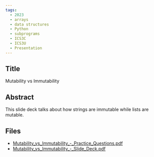 ```yaml
---
tags:
  - 2023
  - arrays
  - data structures
  - Python
  - subprograms
  - ICS3C
  - ICS3U
  - Presentation
---
```

    
## Title

Mutability vs Immutability

## Abstract

This slide deck talks about how strings are immutable while lists are mutable.

## Files

- [Mutability_vs_Immutability_-_Practice_Questions.pdf](resources/2023/David_Debono/Mutability_vs_Immutability_-_Practice_Questions.pdf)
- [Mutability_vs_Immutability_-_Slide_Deck.pdf](resources/2023/David_Debono/Mutability_vs_Immutability_-_Slide_Deck.pdf)
